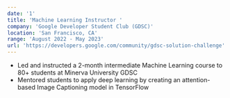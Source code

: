 ```yaml
---
date: '1'
title: 'Machine Learning Instructor '
company: 'Google Developer Student Club (GDSC)'
location: 'San Francisco, CA'
range: 'August 2022 - May 2023'
url: 'https://developers.google.com/community/gdsc-solution-challenge'
---
```


- Led and instructed a 2-month intermediate Machine Learning course to 80+ students at Minerva University GDSC
- Mentored students to apply deep learning by creating an attention-based Image Captioning model in TensorFlow
